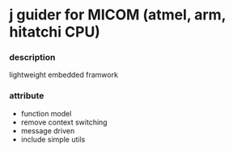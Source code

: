 # j guider for MICOM (atmel, arm, hitatchi CPU)
### description
lightweight embedded framwork

### attribute
* function model
* remove context switching
* message driven
* include simple utils

